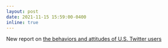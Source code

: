 ```yaml
---
layout: post
date: 2021-11-15 15:59:00-0400
inline: true
---
```


New report on [the behaviors and attitudes of U.S. Twitter
users](https://www.pewresearch.org/internet/2021/11/15/the-behaviors-and-attitudes-of-u-s-adults-on-twitter/)
